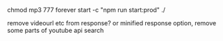 chmod mp3 777
forever start -c "npm run start:prod" ./

remove videourl etc from response? or minified response option,
remove some parts of youtube api search